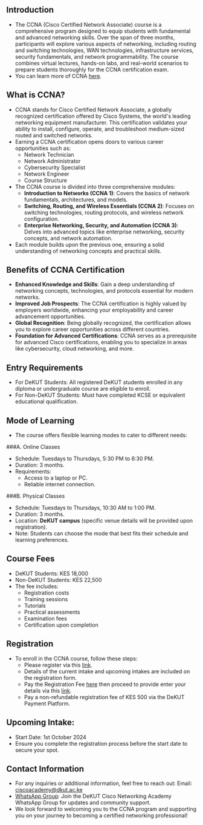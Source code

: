 ## Introduction
- The CCNA (Cisco Certified Network Associate) course is a comprehensive program designed to equip students with fundamental and advanced networking skills. Over the span of three months, participants will explore various aspects of networking, including routing and switching technologies, WAN technologies, infrastructure services, security fundamentals, and network programmability. The course combines virtual lectures, hands-on labs, and real-world scenarios to prepare students thoroughly for the CCNA certification exam.
- You can learn more of CCNA [here](https://www.cisco.com/c/en/us/training-events/training-certifications/certifications/associate/ccna.html).

## What is CCNA?
- CCNA stands for Cisco Certified Network Associate, a globally recognized certification offered by Cisco Systems, the world's leading networking equipment manufacturer. This certification validates your ability to install, configure, operate, and troubleshoot medium-sized routed and switched networks.
- Earning a CCNA certification opens doors to various career opportunities such as:
  - Network Technician
  - Network Administrator
  - Cybersecurity Specialist
  - Network Engineer
  - Course Structure
- The CCNA course is divided into three comprehensive modules:
  - <b>Introduction to Networks (CCNA 1)</b>: Covers the basics of network fundamentals, architectures, and models.
  - <b>Switching, Routing, and Wireless Essentials (CCNA 2)</b>: Focuses on switching technologies, routing protocols, and wireless network configuration.
  - <b>Enterprise Networking, Security, and Automation (CCNA 3)</b>: Delves into advanced topics like enterprise networking, security concepts, and network automation.
- Each module builds upon the previous one, ensuring a solid understanding of networking concepts and practical skills.

## Benefits of CCNA Certification
- <b>Enhanced Knowledge and Skills</b>: Gain a deep understanding of networking concepts, technologies, and protocols essential for modern networks.
- <b>Improved Job Prospects</b>: The CCNA certification is highly valued by employers worldwide, enhancing your employability and career advancement opportunities.
- <b>Global Recognition</b>: Being globally recognized, the certification allows you to explore career opportunities across different countries.
- <b>Foundation for Advanced Certifications</b>: CCNA serves as a prerequisite for advanced Cisco certifications, enabling you to specialize in areas like cybersecurity, cloud networking, and more.

## Entry Requirements
- For DeKUT Students: All registered DeKUT students enrolled in any diploma or undergraduate course are eligible to enroll.
- For Non-DeKUT Students: Must have completed KCSE or equivalent educational qualification.
  
## Mode of Learning
- The course offers flexible learning modes to cater to different needs:

###A. Online Classes
- Schedule: Tuesdays to Thursdays, 5:30 PM to 6:30 PM.
- Duration: 3 months.
- Requirements:
  - Access to a laptop or PC.
  - Reliable internet connection.
    
###B. Physical Classes 
- Schedule: Tuesdays to Thursdays, 10:30 AM to 1:00 PM.
- Duration: 3 months.
- Location: <b>DeKUT campus</b> (specific venue details will be provided upon registration).
- Note: Students can choose the mode that best fits their schedule and learning preferences.

## Course Fees
- DeKUT Students: KES 18,000
- Non-DeKUT Students: KES 22,500
- The fee includes:
  - Registration costs
  - Training sessions
  - Tutorials
  - Practical assessments
  - Examination fees
  - Certification upon completion

## Registration
- To enroll in the CCNA course, follow these steps:
   - Please register via this [link](https://forms.gle/1bpUffqg1vHg8DE56).
   - Details of the current intake and upcoming intakes are included on the registration form.
   - Pay the Registration Fee [here](https://dekutservices.dkut.ac.ke/Payment/ApplicationFeePayment)
     then proceed to provide enter your details via this [link](https://admissions.dkut.ac.ke/courses/123).
   - Pay a non-refundable registration fee of KES 500 via the DeKUT Payment Platform.

## Upcoming Intake:
- Start Date: 1st October 2024
- Ensure you complete the registration process before the start date to secure your spot.

## Contact Information
- For any inquiries or additional information, feel free to reach out: Email: ciscoacademy@dkut.ac.ke
- [WhatsApp Group](https://chat.whatsapp.com/EgKFnUMCXWFKs2YuWTIU2H): Join the DeKUT Cisco Networking Academy WhatsApp Group for updates and community support.
- We look forward to welcoming you to the CCNA program and supporting you on your journey to becoming a certified networking professional!
